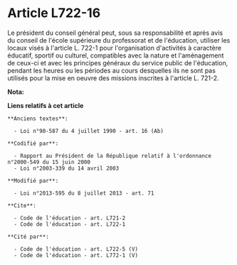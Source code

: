 # Article L722-16

Le président du conseil général peut, sous sa responsabilité et après avis du conseil de l'école supérieure du professorat et
de l'éducation, utiliser les locaux visés à l'article L. 722-1 pour l'organisation d'activités à caractère éducatif, sportif
ou culturel, compatibles avec la nature et l'aménagement de ceux-ci et avec les principes généraux du service public de
l'éducation, pendant les heures ou les périodes au cours desquelles ils ne sont pas utilisés pour la mise en oeuvre des
missions inscrites à l'article L. 721-2.

**Nota:**



**Liens relatifs à cet article**

	**Anciens textes**:

	  - Loi n°90-587 du 4 juillet 1990 - art. 16 (Ab)

	**Codifié par**:

	  - Rapport au Président de la République relatif à l'ordonnance n°2000-549 du 15 juin 2000
	  - Loi n°2003-339 du 14 avril 2003

	**Modifié par**:

	  - Loi n°2013-595 du 8 juillet 2013 - art. 71

	**Cite**:

	  - Code de l'éducation - art. L721-2
	  - Code de l'éducation - art. L722-1

	**Cité par**:

	  - Code de l'éducation - art. L722-5 (V)
	  - Code de l'éducation - art. L772-1 (V)
